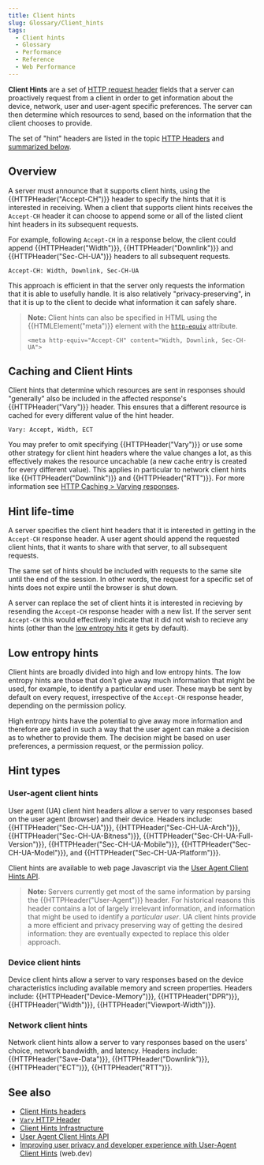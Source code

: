 ```yaml
---
title: Client hints
slug: Glossary/Client_hints
tags:
  - Client hints
  - Glossary
  - Performance
  - Reference
  - Web Performance
---
```

**Client Hints** are a set of [HTTP request header](/en-US/docs/Web/HTTP/Headers) fields that a server can proactively request from a client in order to get information about the device, network, user and user-agent specific preferences.
The server can then determine which resources to send, based on the information that the client chooses to provide.

The set of "hint" headers are listed in the topic [HTTP Headers](/en-US/docs/Web/HTTP/Headers#client_hints) and [summarized below](#hint_types).

## Overview

A server must announce that it supports client hints, using the {{HTTPHeader("Accept-CH")}} header to specify the hints that it is interested in receiving.
When a client that supports client hints receives the `Accept-CH` header it can choose to append some or all of the listed client hint headers in its subsequent requests.

For example, following `Accept-CH` in a response below, the client could append {{HTTPHeader("Width")}}, {{HTTPHeader("Downlink")}} and {{HTTPHeader("Sec-CH-UA")}} headers to all subsequent requests.

```http
Accept-CH: Width, Downlink, Sec-CH-UA
```

This approach is efficient in that the server only requests the information that it is able to usefully handle.
It is also relatively "privacy-preserving", in that it is up to the client to decide what information it can safely share.

> **Note:** Client hints can also be specified in HTML using the {{HTMLElement("meta")}} element with the [`http-equiv`](/en-US/docs/Web/HTML/Element/meta#attr-http-equiv) attribute.
>
>     <meta http-equiv="Accept-CH" content="Width, Downlink, Sec-CH-UA">

## Caching and Client Hints

Client hints that determine which resources are sent in responses should "generally" also be included in the affected response's {{HTTPHeader("Vary")}} header.
This ensures that a different resource is cached for every different value of the hint header.

```http
Vary: Accept, Width, ECT
```

You may prefer to omit specifying {{HTTPHeader("Vary")}} or use some other strategy for client hint headers where the value changes a lot, as this effectively makes the resource uncachable (a new cache entry is created for every different value).
This applies in particular to network client hints like {{HTTPHeader("Downlink")}} and {{HTTPHeader("RTT")}}.
For more information see [HTTP Caching > Varying responses](/en-US/docs/Web/HTTP/Caching#varying_responses).

## Hint life-time

A server specifies the client hint headers that it is interested in getting in the `Accept-CH` response header.
A user agent should append the requested client hints, that it wants to share with that server, to all subsequent requests.

The same set of hints should be included with requests to the same site until the end of the session.
In other words, the request for a specific set of hints does not expire until the browser is shut down.

A server can replace the set of client hints it is interested in recieving by resending the `Accept-CH` response header with a new list.
If the server sent `Accept-CH` this would effectively indicate that it did not wish to recieve any hints (other than the [low entropy hits](#low_entroy_hints) it gets by default).

## Low entropy hints

Client hints are broadly divided into high and low entropy hints.
The low entropy hints are those that don't give away much information that might be used, for example, to identify a particular end user.
These mayb be sent by default on every request, irrespective of the `Accept-CH` response header, depending on the permission policy.

High entropy hints have the potential to give away more information and therefore are gated in such a way that the user agent can make a decision as to whether to provide them.
The decision might be based on user preferences, a permission request, or the permission policy.


## Hint types

### User-agent client hints

User agent (UA) client hint headers allow a server to vary responses based on the user agent (browser) and their device.
Headers include: {{HTTPHeader("Sec-CH-UA")}}, {{HTTPHeader("Sec-CH-UA-Arch")}}, {{HTTPHeader("Sec-CH-UA-Bitness")}}, {{HTTPHeader("Sec-CH-UA-Full-Version")}}, {{HTTPHeader("Sec-CH-UA-Mobile")}}, {{HTTPHeader("Sec-CH-UA-Model")}}, and {{HTTPHeader("Sec-CH-UA-Platform")}}.
<!-- {{HTTPHeader("Sec-CH-UA-Platform-Version")}} -->

Client hints are available to web page Javascript via the [User Agent Client Hints API](/en-US/docs/Web/API/User-Agent_Client_Hints_API).

> **Note:** Servers currently get most of the same information by parsing the {{HTTPHeader("User-Agent")}} header.
> For historical reasons this header contains a lot of largely irrelevant information, and information that might be used to identify a _particular user_.
> UA client hints provide a more efficient and privacy preserving way of getting the desired information: they are eventually expected to replace this older approach.

### Device client hints

Device client hints allow a server to vary responses based on the device characteristics including available memory and screen properties.
Headers include: {{HTTPHeader("Device-Memory")}}, {{HTTPHeader("DPR")}}, {{HTTPHeader("Width")}}, {{HTTPHeader("Viewport-Width")}}.

### Network client hints

Network client hints allow a server to vary responses based on the users' choice, network bandwidth, and latency.
Headers include: {{HTTPHeader("Save-Data")}}, {{HTTPHeader("Downlink")}}, {{HTTPHeader("ECT")}}, {{HTTPHeader("RTT")}}.

## See also

- [Client Hints headers](/en-US/docs/Web/HTTP/Headers#client_hints)
- [`Vary` HTTP Header](/en-US/docs/Web/HTTP/Headers/Vary)
- [Client Hints Infrastructure](https://wicg.github.io/client-hints-infrastructure/)
- [User Agent Client Hints API](/en-US/docs/Web/API/User-Agent_Client_Hints_API)
- [Improving user privacy and developer experience with User-Agent Client Hints](https://web.dev/user-agent-client-hints/) (web.dev)
